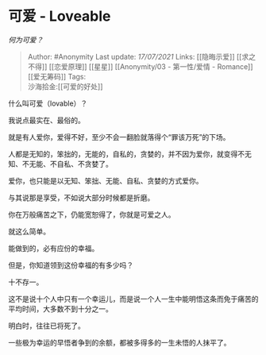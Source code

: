 # 可爱 - Loveable
*何为可爱？*

> Author: #Anonymity 
> Last update: *17/07/2021* 
> Links: [[隐晦示爱]] [[求之不得]] [[恋爱原理]] [[星星]] [[Anonymity/03 - 第一性/爱情 - Romance]] [[爱无筹码]]
> Tags:  
> 沙海拾金:[[可爱的好处]]

什么叫可爱（lovable）？

我说点最实在、最俗的。

就是有人爱你，爱得不好，至少不会一翻脸就落得个“罪该万死”的下场。

人都是无知的，笨拙的，无能的，自私的，贪婪的，并不因为爱你，就变得不无知、不无能、不自私、不贪婪了。

爱你，也只能是以无知、笨拙、无能、自私、贪婪的方式爱你。

与其说那是享受，不如说大部分时候都是折磨。

你在万般痛苦之下，仍能宽恕得了，你就是可爱之人。

就这么简单。

能做到的，必有应份的幸福。

但是，你知道领到这份幸福的有多少吗？

十不存一。

这不是说十个人中只有一个幸运儿，而是说一个人一生中能明悟这条而免于痛苦的平均时间，大多数不到十分之一。

明白时，往往已将死了。

一些极为幸运的早悟者争到的余额，都被多得多的一生未悟的人抹平了。

  
  

